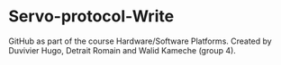 # Servo-protocol-Write
GitHub as part of the course Hardware/Software Platforms.
Created by Duvivier Hugo, Detrait Romain and Walid Kameche (group 4).

